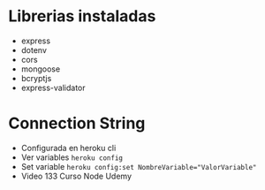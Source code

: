 # Librerias instaladas
 - express
 - dotenv
 - cors
 - mongoose
 - bcryptjs
 - express-validator

 # Connection String
 - Configurada en heroku cli
 - Ver variables ```heroku config```
 - Set variable ```heroku config:set NombreVariable="ValorVariable"```
 - Video 133 Curso Node Udemy
  